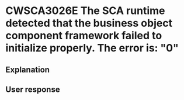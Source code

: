 # CWSCA3026E The SCA runtime detected that the business object component framework failed to initialize properly.  The error is: "0"

## Explanation

## User response